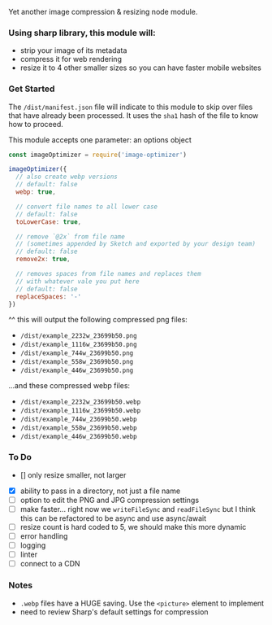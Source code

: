 Yet another image compression & resizing node module.

### Using sharp library, this module will:
- strip your image of its metadata
- compress it for web rendering
- resize it to 4 other smaller sizes so you can have faster mobile websites

### Get Started

The `/dist/manifest.json` file will indicate to this module to skip over files that have already been processed.  It uses the `sha1` hash of the file to know how to proceed.

This module accepts one parameter: an options object

```javascript
const imageOptimizer = require('image-optimizer')

imageOptimizer({
  // also create webp versions
  // default: false
  webp: true,

  // convert file names to all lower case
  // default: false
  toLowerCase: true,

  // remove `@2x` from file name
  // (sometimes appended by Sketch and exported by your design team)
  // default: false
  remove2x: true,

  // removes spaces from file names and replaces them
  // with whatever vale you put here
  // default: false
  replaceSpaces: '-'
})
```

^^ this will output the following compressed png files:
- `/dist/example_2232w_23699b50.png`
- `/dist/example_1116w_23699b50.png`
- `/dist/example_744w_23699b50.png`
- `/dist/example_558w_23699b50.png`
- `/dist/example_446w_23699b50.png`

...and these compressed webp files:
- `/dist/example_2232w_23699b50.webp`
- `/dist/example_1116w_23699b50.webp`
- `/dist/example_744w_23699b50.webp`
- `/dist/example_558w_23699b50.webp`
- `/dist/example_446w_23699b50.webp`

### To Do
- [] only resize smaller, not larger
- [x] ability to pass in a directory, not just a file name
- [ ] option to edit the PNG and JPG compression settings
- [ ] make faster... right now we `writeFileSync` and `readFileSync` but I think this can be refactored to be async and use async/await
- [ ] resize count is hard coded to 5, we should make this more dynamic
- [ ] error handling
- [ ] logging
- [ ] linter
- [ ] connect to a CDN

### Notes
- `.webp` files have a HUGE saving.  Use the `<picture>` element to implement
- need to review Sharp's default settings for compression
